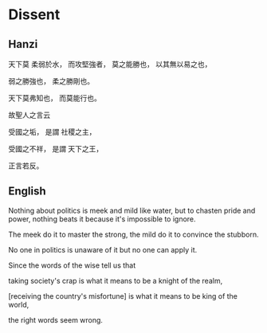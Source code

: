 # Dissent

## Hanzi

天下莫
柔弱於水，
而攻堅強者，
莫之能勝也，
以其無以易之也，

弱之勝強也，
柔之勝剛也。

天下莫弗知也，
而莫能行也。

故聖人之言云

受國之垢，
是謂
社稷之主，

受國之不祥，
是謂
天下之王，

正言若反。

## English

Nothing about politics
is meek and mild like water,
but to chasten pride and power,
nothing beats it
because it's impossible to ignore.

The meek do it to master the strong,
the mild do it to convince the stubborn.

No one in politics is unaware of it
but no one can apply it.

Since the words of the wise tell us that

taking society's crap
is what it means to be
a knight of the realm,

[receiving the country's misfortune]
is what it means to be
king of the world,

the right words seem wrong.
